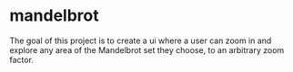 # mandelbrot
The goal of this project is to create a ui where a user can zoom in and explore any area of the Mandelbrot set they choose, to an arbitrary zoom factor.
